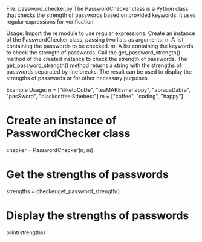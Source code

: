 File: password_checker.py
The PasswordChecker class is a Python class that checks the strength of passwords based on provided keywords. It uses regular expressions for verification.

Usage:
Import the re module to use regular expressions.
Create an instance of the PasswordChecker class, passing two lists as arguments:
n: A list containing the passwords to be checked.
m: A list containing the keywords to check the strength of passwords.
Call the get_password_strength() method of the created instance to check the strength of passwords.
The get_password_strength() method returns a string with the strengths of passwords separated by line breaks.
The result can be used to display the strengths of passwords or for other necessary purposes.

Example Usage:
n = ["iliketoCoDe", "teaMAKEsmehappy", "abracaDabra", "pasSword", "blackcoffeelSthebest"]
m = ["coffee", "coding", "happy"]

# Create an instance of PasswordChecker class
checker = PasswordChecker(n, m)

# Get the strengths of passwords
strengths = checker.get_password_strength()

# Display the strengths of passwords
print(strengths)
